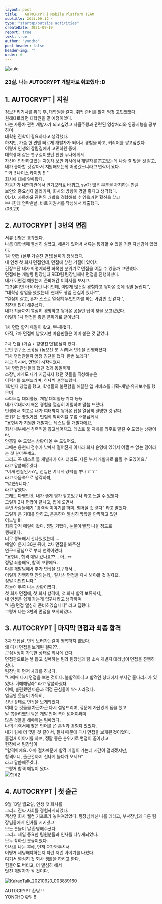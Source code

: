 ```yaml
---
layout: post
title:   AUTOCRYPT | Mobile.Platform TEAM
subtitle: 2021.09.13 -
type: "startup/outside activities"
createDate: 2021-09-19
report: true
text: true
author: "yoncho"
post-header: false
header-img: ""
order: 6
---
```


![auto](https://user-images.githubusercontent.com/44021629/133933181-efe06b9e-6c2d-4de6-9ce7-f5586b97d2e2.jpg)


### 23살. 나는 AUTOCRYPT 개발자로 취뽀했다 :D  

## 1. AUTOCRYPT | 지원  
정보처리기사를 취득 후, 대학원을 갈지. 취업 준비를 할지 엄청 고민했었다.  
원래대로라면 대학원을 갈 예정이었다.  
나는 자동차 관련 개발자가 되고싶었고 자율주행과 관련된 영상처리와 인공지능을 공부하며  
대학원 진학이 필요하다고 생각했다.  
하지만, 가슴 한 켠엔 빠르게 개발자가 되어서 경험을 하고, 커리어를 쌓고싶었다.  
이렇게 인생의 갈림길에서 고민하던 중에.    
대학생때 같은 연구실이였던 친한 누나에게서    
자신이 인턴하고있는 자동차 보안 회사에서 개발자를 뽑고있는데 나랑 잘 맞을 것 같고,  
내가 좋아할 것 같아서 지원해보는게 어떻겠느냐라고 연락이 왔다.  
" 와 !! 나이스 타이밍 !! "  
회사에 대해 알아봤다.  
자동차가 내연기관에서 전기모터로 바뀌고, sw가 많은 부분을 차지하는 만큼  
보안의 중요성이 올라가며, 회사의 방향이 정말 좋다고 생각했다.    
여기서 자동차와 관련된 개발을 경험해볼 수 있을거란 확신을 갖고    
누나한테 연락온날. 바로 지원서를 작성해서 제출했다.  
(06.29)  

## 2. AUTOCRYPT | 3번의 면접  
서류 전형은 통과했다.  
나름 대학생때 열심히 살았고, 해온게 있어서 서류는 통과할 수 있을 거란 자신감이 있었다.  
1차 면접 (실무 기술진 면접)날짜가 정해졌다.  
내 인생 첫 회사 면접인데, 면접에 강한 기질이 있어서  
긴장보단 내가 어떻게하면 화목한 분위기로 면접을 이끌 수 있을까 고민했다.  
면접에는 개발팀 팀장님과 RED팀 팀장님께서 면접을 진행하셨다.  
내가 어떤걸 해왔는지 준비해간 이력서를 보시고.  
"23살이면 아직 어린 나이인데, 이렇게 많은걸 경험하고 쌓아온 것에 정말 놀랍다.",    
"대학생 창업을 했었는데, 현재도 창업 관심이 있나??",  
"열심히 살고, 혼자 스스로 열심히 무엇인가를 하는 사람인 것 같다.",  
칭찬을 많이 해주셨다.  
내가 지금까지 열심히 경험하고 쌓아온 공들인 탑이 빛을 보고있었다.  
이렇게 1차 면접은 좋은 분위기로 끝이났다.  
  
1차 면접 합격 메일이 왔고, 뿌-듯했다.  
아직, 2차 면접이 남았지만 마음만큼은 이미 붙은 것 같았다.  

2차 면접 (기술 + 경영진 면접)날이 왔다.  
보안 연구소 소장님 (높으신 분 ㅎ)께서 면접을 진행하셨다.  
"1차 면접관들이 엄청 칭찬을 했다. 한번 보겠다"  
라고 하시며, 면접이 시작되었다.  
1차 면접관님들께 했던 것과 동일하게  
소장님에게도 내가 지금까지 했던 것들을 작성해놓은  
이력서를 보여드리며, 하나씩 설명드렸다.  
1학년때 창업을 했고, 학생들의 불편함을 해결한 앱 서비스를 기획-개발-유지보수를 했으며  
스타트업 대외활동, 개발 대외활동 기타 등등  
내가 여태까지 해온 경험을 열심히 어필하며 말씀 드렸다.  
인생에서 최고로 내가 여태까지 쌓아온 탑을 열심히 설명한 것 같다.  
분위기는 좋았지만, 면접이 막바지일 무렵 소장님께서  
"용현씨가 지원한 개발자는 테스트 툴 개발자에요,  
회사 내부에선 경력직을 뽑고싶어하고. 테스트 툴 자체를 외주로 맡길 수 도있는 상황이라,  
안뽑힐 수 도있는 상황이 올 수 도있어요.  
그때는 용현씨 점수가 낮아서 떨어진게 아니라 회사 운영에 있어서 어쩔 수 없는 점이라는 것 알아주세요.  
그리고 꼭 테스트 툴 개발자가 아니더라도, 다른 부서 개발자로 뽑힐 수 도있어요."  
라고 말씀해주셨다.  
"이게 현실인가??,, 신입은 어디서 경력을 쌓나 ㅠㅜ"   
라고 마음속으로 생각하며,     
"알겠습니다."  
라고 답했다.  
그래도 다행인건, 내가 좋게 평가 받고있구나 라고 느낄 수 있었다.  
그렇게 2차 면접이 끝나고, 집에 오면서  
주변 사람들에게 "경력직 이야기를 하며, 떨어질 것 같다" 라고 말했다.  
그렇게 큰 기대를 안하고, 운동하며 열심히 방학을 만끽하고 있던  
어느날 !!!  
최종 합격 메일이 왔다. 
정말 기뻤다, 눈물이 찔끔 나올 정도로  
행복했다.  
너무 행복해서 신나있었는데....  
메일이 온지 30분 뒤에, 2차 면접을 봐주신  
연구소장님으로 부터 연락이왔다.  
"용현씨, 합격 메일 갔나요??... 아...ㅠ   
정말 죄송해요, 합격 보류에요.  
다른 개발팀에서 추가 면접을 요구해서...  
이렇게 진행하면 안되는데,, 절차상 면접을 다시 봐야할 것 같아요.  
정말 미안합니다."  
하늘이 두쪽 나는 상황이였다.  
첫 회사 면접에, 첫 회사 합격에, 첫 회사 합격 보류까지,,  
내 인생은 쉽게 가는게 없구나라고 생각하며  
"다음 면접 열심히 준비하겠습니다" 라고 답했다.  
그렇게 나는 3번의 면접을 보게되었다.  

## 3. AUTOCRYPT | 마지막 면접과 최종 합격  
3차 면접날, 면접 보러가는길이 행복하지 않았다.  
왜 다시 면접을 보게된 걸까??..  
근심걱정이 가득한 상태로 회사에 갔다.  
면접관으로는 날 뽑고 싶어하는 팀의 팀장님과 팀 소속 개발자 대리님이 면접을 진행하셨다.  
팀장님이 먼저 사과를 하셨다.  
"나때매 다시 면접을 보는 것이다. 불합격아니고 합격인 상태에서 부서간 줄다리기가 있었다. 이해해달라" 라고 말씀하셨다.  
이때, 불편했던 마음과 걱정 근심들이 싹- 사라졌다.  
얼굴엔 웃음이 가득히,  
신난 상태로 면접을 보게되었다.  
여태 한 것들을 차근차근 다시 설명드리며, 질문에 자신있게 답을 했고  
날 뽑을려했던 팀은 개발 언어 폭이 넓어야하며  
많은 것들을 해야하는 팀이었다.  
나의 이력서에 많은 언어를 쓴 흔적과 경험이 있었다.  
내가 팀에 더 맞을 것 같아서, 절차 때문에 다시 면접을 보게된 것이었다.  
즐겁게 이야기를 하며, 정말 좋은 분위기로 면접이 끝이났고  
현장에서 팀장님이  
"합격이에요. 아마 절차때문에 합격 메일이 가는데 시간이 걸리겠지만,  
합격이니, 출근전까지 신나게 놀다가 오세요"  
라고 말씀해주셨다.  
그렇게 합격 메일이 왔다.  
![합격2](https://user-images.githubusercontent.com/44021629/133933530-082cbc3a-3be6-4c82-9049-251c7159b670.PNG)


## 4. AUTOCRYPT | 첫 출근 
9월 13일 월요일, 인생 첫 회사를  
그리고 진짜 사회를 경험하게되었다.  
책상엔 회사 웰컴 기프트가 놓여져있었다. 
팀장님께선 나를 데리고, 부서장님과 다른 팀장님들에게 인사를 시키셨고  
모든 분들이 날 환영해주셨다.  
그리고 제일 중요한 팀원분들과 인사를 나누게되었다.  
모두 착하신 분들이였다.  
인사를 나눈 후에, 먼저 다가와주셔서  
어떻게 세팅해야하는지 이런 저런 이야기를 나눴다.  
여기서 열심히 첫 회사 생활을 하려고 한다.  
힘들어도 버티고, 더 열심히 해서  
멋진 개발자가 될 것이다.  

![KakaoTalk_20210920_003839160](https://user-images.githubusercontent.com/44021629/133933705-14a4e74f-b350-4311-b44c-bad9e8e994a5.jpg)


AUTOCRYPT 홧팅 !!  
YONCHO 홧팅 !!  